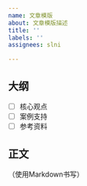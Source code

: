 ```yaml
---
name: 文章模版
about: 文章模版描述
title: ''
labels: ''
assignees: slni

---
```


## 大纲
- [ ] 核心观点
- [ ] 案例支持
- [ ] 参考资料

## 正文
（使用Markdown书写）
